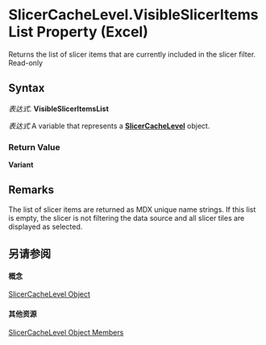
# SlicerCacheLevel.VisibleSlicerItemsList Property (Excel)

Returns the list of slicer items that are currently included in the slicer filter. Read-only


## Syntax

 _表达式_. **VisibleSlicerItemsList**

 _表达式_ A variable that represents a **[SlicerCacheLevel](d73ff7ab-4d7a-6a73-3716-11dc6716688d.md)** object.


### Return Value

 **Variant**


## Remarks

The list of slicer items are returned as MDX unique name strings. If this list is empty, the slicer is not filtering the data source and all slicer tiles are displayed as selected.


## 另请参阅


#### 概念


[SlicerCacheLevel Object](d73ff7ab-4d7a-6a73-3716-11dc6716688d.md)
#### 其他资源


[SlicerCacheLevel Object Members](http://msdn.microsoft.com/library/a72de83d-7c11-33c3-5a6e-249024f1e0ac%28Office.15%29.aspx)